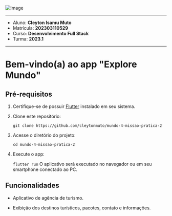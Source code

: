 ![image](https://github.com/cleytonmuto/CadastroPOO/assets/12730298/6d8342c0-32a9-4eb1-b3f0-21b2cedeef45)

---

- Aluno: **Cleyton Isamu Muto**
- Matrícula: **202303110529**
- Curso: **Desenvolvimento Full Stack**
- Turma: **2023.1**

---

# Bem-vindo(a) ao app "Explore Mundo"

## Pré-requisitos

1. Certifique-se de possuir [Flutter](https://docs.flutter.dev/get-started/install) instalado em seu sistema.

2. Clone este repositório:

   `git clone https://github.com/cleytonmuto/mundo-4-missao-pratica-2`
3. Acesse o diretório do projeto:

   `cd mundo-4-missao-pratica-2`
4. Execute o app:

   `flutter run`
O aplicativo será executado no navegador ou em seu smartphone conectado ao PC.

## Funcionalidades

- Aplicativo de agência de turismo.

- Exibição dos destinos turísticos, pacotes, contato e informações.
